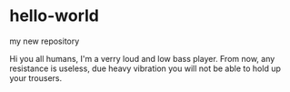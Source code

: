 # hello-world
my new repository

Hi you all humans, I'm a verry loud and low bass player.
From now, any resistance is useless, due heavy vibration you will not be able to hold up your trousers.
